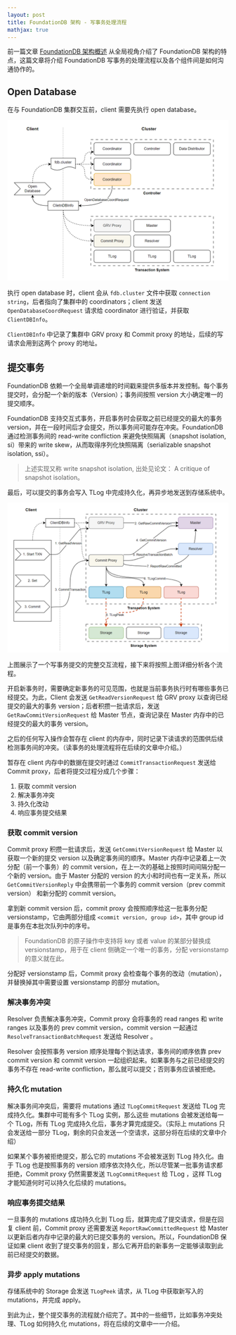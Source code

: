 ```yaml
---
layout: post
title: FoundationDB 架构 - 写事务处理流程
mathjax: true
---
```


前一篇文章 [FoundationDB 架构概述](https://mp.weixin.qq.com/s?__biz=MzU4ODgyOTg5NA==&mid=2247483697&idx=1&sn=7ad949ecc5f298b2061d1a4066e2572c&chksm=fdd78498caa00d8e8df55fa70b3b364edd0e8e688efa03dc8d1110d46a16cda455aa50b7eaf3#rd) 从全局视角介绍了 FoundationDB 架构的特点，这篇文章将介绍 FoundationDB 写事务的处理流程以及各个组件间是如何沟通协作的。

## Open Database

在与 FoundationDB 集群交互前，client 需要先执行 open database。

![Open Database](FDB-arch-txn-imgs/open-database.png)

执行 open database 时，client 会从 `fdb.cluster` 文件中获取 `connection string`，后者指向了集群中的 coordinators；client 发送 `OpenDatabaseCoordRequest` 请求给 coordinator 进行验证，并获取 `ClientDBInfo`。

`ClientDBInfo` 中记录了集群中 GRV proxy 和 Commit proxy 的地址，后续的写请求会用到这两个 proxy 的地址。

## 提交事务

FoundationDB 依赖一个全局单调递增的时间戳来提供多版本并发控制。每个事务提交时，会分配一个新的版本（Version）；事务间按照 version 大小确定唯一的提交顺序。

FoundationDB 支持交互式事务，开启事务时会获取之前已经提交的最大的事务 version，并在一段时间后才会提交，所以事务间可能存在冲突。FoundationDB 通过检测事务间的 read-write confliction 来避免快照隔离（snapshot isolation, si）带来的 write skew，从而取得序列化快照隔离（serializable snapshot isolation, ssi）。

> 上述实现又称 write snapshot isolation, 出处见论文： A critique of snapshot isolation。

最后，可以提交的事务会写入 TLog 中完成持久化，再异步地发送到存储系统中。

![Commit Transaction](FDB-arch-txn-imgs/commit-txn.png)

上图展示了一个写事务提交的完整交互流程，接下来将按照上图详细分析各个流程。

开启新事务时，需要确定新事务的可见范围，也就是当前事务执行时有哪些事务已经提交。为此，Client 会发送 `GetReadVersionRequest` 给 GRV proxy 以查询已经提交的最大的事务 version；后者积攒一批请求后，发送 `GetRawCommitVersionRequest` 给 Master 节点，查询记录在 Master 内存中的已经提交的最大的事务 version。

之后的任何写入操作会暂存在 client 的内存中，同时记录下读请求的范围供后续检测事务间的冲突。（读事务的处理流程将在后续的文章中介绍。）

暂存在 client 内存中的数据在提交时通过 `CommitTransactionRequest` 发送给 Commit proxy，后者将提交过程分成几个步骤：

1. 获取 commit version
2. 解决事务冲突
3. 持久化改动
4. 响应事务提交结果

### 获取 commit version

Commit proxy 积攒一批请求后，发送 `GetCommitVersionRequest` 给 Master 以获取一个新的提交 version 以及确定事务间的顺序。Master 内存中记录着上一次分配（前一个事务）的 commit version，在上一次的基础上按照时间间隔分配一个新的 version。由于 Master 分配的 version 的大小和时间也有一定关系，所以 `GetCommitVersionReply` 中会携带前一个事务的 commit version（prev commit version） 和新分配的 commit version。

拿到新 commit version 后，commit proxy 会按照顺序给这一批事务分配 versionstamp，它由两部分组成 `<commit version, group id>`，其中 group id 是事务在本批次队列中的序号。

> FoundationDB 的原子操作中支持将 key 或者 value 的某部分替换成 versionstamp，用于在 client 侧确定一个唯一的事务，分配 versionstamp 的意义就在此。

分配好 versionstamp 后，Commit proxy 会检查每个事务的改动（mutation），并替换掉其中需要设置 versionstamp 的部分 mutation。

### 解决事务冲突

Resolver 负责解决事务冲突，Commit proxy 会将事务的 read ranges 和 write ranges 以及事务的 prev commit version，commit version 一起通过 `ResolveTransactionBatchRequest` 发送给 Resolver 。

Resolver 会按照事务 version 顺序处理每个到达请求，事务间的顺序依靠 prev commit version 和 commit version 一起组织起来。如果事务与之前已经提交的事务不存在 read-write confliction，那么就可以提交；否则事务应该被拒绝。

### 持久化 mutation

解决事务间冲突后，需要将 mutations 通过 `TLogCommitRequest` 发送给 TLog 完成持久化。集群中可能有多个 TLog 实例，那么这些 mutations 会被发送给每一个 TLog，所有 TLog 完成持久化后，事务才算完成提交。（实际上 mutations 只会发送给一部分 TLog，剩余的只会发送一个空请求，这部分将在后续的文章中介绍）

如果某个事务被拒绝提交，那么它的 mutations 不会被发送到 TLog 持久化。由于 TLog 也是按照事务的 version 顺序依次持久化，所以尽管某一批事务请求都拒绝，Commit proxy 仍然需要发送 `TLogCommitRequest` 给 TLog ，这样 TLog 才能知道何时可以持久化后续的 mutations。

### 响应事务提交结果

一旦事务的 mutations 成功持久化到 TLog 后，就算完成了提交请求，但是在回复 client 前，Commit proxy 还需要发送 `ReportRawCommittedRequest` 给 Master 以更新后者内存中记录的最大的已提交事务的 version。所以，FoundationDB 保证如果 client 收到了提交事务的回复，那么它再开启的新事务一定能够读取到此前已经提交的数据。

### 异步 apply mutations

存储系统中的 Storage 会发送 `TLogPeek` 请求，从 TLog 中获取新写入的 mutations，并完成 apply。

到此为止，整个提交事务的流程就介绍完了。其中的一些细节，比如事务冲突处理、TLog 如何持久化 mutations，将在后续的文章中一一介绍。






